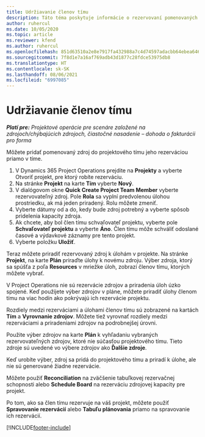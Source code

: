 ```yaml
---
title: Udržiavanie členov tímu
description: Táto téma poskytuje informácie o rezervovaní pomenovaných zdrojov pre projektové tímy a ich priradení k úlohám.
author: ruhercul
ms.date: 10/05/2020
ms.topic: article
ms.reviewer: kfend
ms.author: ruhercul
ms.openlocfilehash: 851d63510a2e8e7917fa432988a7c4d74597adacbb64ebea646f23f958e3e131
ms.sourcegitcommit: 7f8d1e7a16af769adb43d1877c28fdce53975db8
ms.translationtype: HT
ms.contentlocale: sk-SK
ms.lasthandoff: 08/06/2021
ms.locfileid: "6997085"
---
```

# <a name="maintain-team-members"></a>Udržiavanie členov tímu

_**Platí pre:** Projektové operácie pre scenáre založené na zdrojoch/chýbajúcich zdrojoch, čiastočné nasadenie – dohoda o fakturácii pro forma_

Môžete pridať pomenovaný zdroj do projektového tímu jeho rezerváciou priamo v tíme.

1. V Dynamics 365 Project Operations prejdite na **Projekty** a vyberte Otvoriť projekt, pre ktorý robíte rezerváciu.
2. Na stránke **Projekt** na karte **Tím** vyberte **Nový**. 
3. V dialógovom okne **Quick Create Project Team Member** vyberte rezervovateľný zdroj. Pole **Rola** sa vyplní predvolenou úlohou prostriedku, ak má jeden priradený. Rolu môžete zmeniť. 
4. Vyberte dátumy od a do, kedy bude zdroj potrebný a vyberte spôsob pridelenia kapacity zdroja. 
5. Ak chcete, aby bol člen tímu schvaľovateľ projektu, vyberte pole **Schvaľovateľ projektu** a vyberte **Áno**. Člen tímu môže schváliť odoslané časové a výdavkové záznamy pre tento projekt. 
6. Vyberte položku **Uložiť**.

Teraz môžete priradiť rezervovaný zdroj k úlohám v projekte. Na stránke **Projekt**, na karte **Plán** priraďte úlohy k novému zdroju. Výber zdroja, ktorý sa spúšťa z poľa **Resources** v mriežke úloh, zobrazí členov tímu, ktorých môžete vybrať.


V Project Operations nie sú rezervácie zdrojov a priradenia úloh úzko spojené. Keď použijete výber zdrojov v pláne, môžete priradiť úlohy členom tímu na viac hodín ako pokrývajú ich rezervácie projektu.

Rozdiely medzi rezerváciami a úlohami členov tímu sú zobrazené na kartách **Tím** a **Vyrovnanie zdrojov**. Môžete tiež vyrovnať rozdiely medzi rezerváciami a priradeniami zdrojov na podrobnejšej úrovni.

Použite výber zdrojov na karte **Plán** k vyhľadaniu vybraných rezervovateľných zdrojov, ktoré nie súčasťou projektového tímu. Tieto zdroje sú uvedené vo výbere zdrojov ako **Ďalšie zdroje**.

Keď urobíte výber, zdroj sa pridá do projektového tímu a priradí k úlohe, ale nie sú generované žiadne rezervácie.

Môžete použiť **Reconciliation** na zväčšenie tabuľkovej rezervačnej schopnosti alebo **Schedule Board** na rezerváciu zdrojovej kapacity pre projekt.

Po tom, ako sa člen tímu rezervuje na váš projekt, môžete použiť **Spravovanie rezervácií** alebo **Tabuľu plánovania** priamo na spravovanie ich rezervácií.


[!INCLUDE[footer-include](../includes/footer-banner.md)]